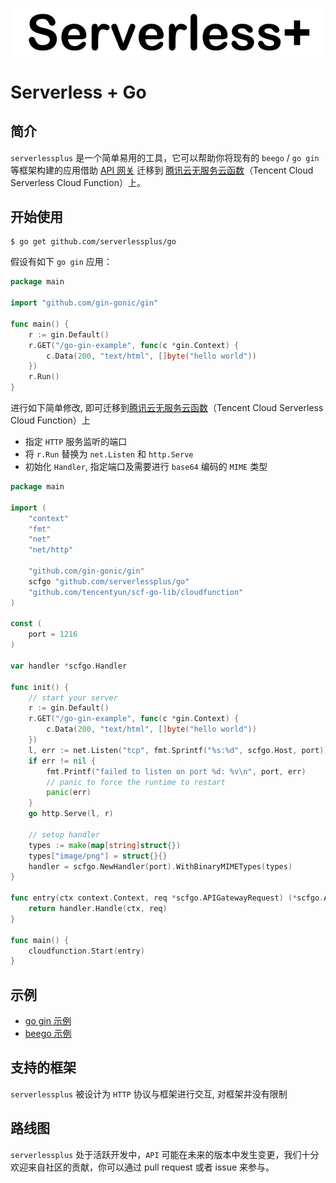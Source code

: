 ![](serverless+.png)

# Serverless + Go

## 简介

`serverlessplus` 是一个简单易用的工具，它可以帮助你将现有的 `beego` / `go gin` 等框架构建的应用借助 [API 网关](https://cloud.tencent.com/product/apigateway) 迁移到 [腾讯云无服务云函数](https://cloud.tencent.com/product/scf)（Tencent Cloud Serverless Cloud Function）上。

## 开始使用

```shell
$ go get github.com/serverlessplus/go
```

假设有如下 `go gin` 应用：
```go
package main

import "github.com/gin-gonic/gin"

func main() {
	r := gin.Default()
	r.GET("/go-gin-example", func(c *gin.Context) {
		c.Data(200, "text/html", []byte("hello world"))
	})
	r.Run()
}
```

进行如下简单修改, 即可迁移到[腾讯云无服务云函数](https://cloud.tencent.com/product/scf)（Tencent Cloud Serverless Cloud Function）上
- 指定 `HTTP` 服务监听的端口
- 将 `r.Run` 替换为 `net.Listen` 和 `http.Serve`
- 初始化 `Handler`, 指定端口及需要进行 `base64` 编码的 `MIME` 类型
```go
package main

import (
	"context"
	"fmt"
	"net"
	"net/http"

	"github.com/gin-gonic/gin"
	scfgo "github.com/serverlessplus/go"
	"github.com/tencentyun/scf-go-lib/cloudfunction"
)

const (
	port = 1216
)

var handler *scfgo.Handler

func init() {
	// start your server
	r := gin.Default()
	r.GET("/go-gin-example", func(c *gin.Context) {
		c.Data(200, "text/html", []byte("hello world"))
	})
	l, err := net.Listen("tcp", fmt.Sprintf("%s:%d", scfgo.Host, port))
	if err != nil {
		fmt.Printf("failed to listen on port %d: %v\n", port, err)
		// panic to force the runtime to restart
		panic(err)
	}
	go http.Serve(l, r)

	// setup handler
	types := make(map[string]struct{})
	types["image/png"] = struct{}{}
	handler = scfgo.NewHandler(port).WithBinaryMIMETypes(types)
}

func entry(ctx context.Context, req *scfgo.APIGatewayRequest) (*scfgo.APIGatewayResponse, error) {
	return handler.Handle(ctx, req)
}

func main() {
	cloudfunction.Start(entry)
}
```

## 示例

- [go gin 示例](https://github.com/serverlessplus/go-gin-example)
- [beego 示例](https://github.com/serverlessplus/beego-example)

## 支持的框架

`serverlessplus` 被设计为 `HTTP` 协议与框架进行交互, 对框架并没有限制

## 路线图

`serverlessplus` 处于活跃开发中，`API` 可能在未来的版本中发生变更，我们十分欢迎来自社区的贡献，你可以通过 pull request 或者 issue 来参与。
